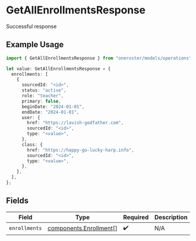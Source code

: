 # GetAllEnrollmentsResponse

Successful response

## Example Usage

```typescript
import { GetAllEnrollmentsResponse } from "oneroster/models/operations";

let value: GetAllEnrollmentsResponse = {
  enrollments: [
    {
      sourcedId: "<id>",
      status: "active",
      role: "teacher",
      primary: false,
      beginDate: "2024-01-01",
      endDate: "2024-01-01",
      user: {
        href: "https://lavish-godfather.com",
        sourcedId: "<id>",
        type: "<value>",
      },
      class: {
        href: "https://happy-go-lucky-harp.info",
        sourcedId: "<id>",
        type: "<value>",
      },
    },
  ],
};
```

## Fields

| Field                                                            | Type                                                             | Required                                                         | Description                                                      |
| ---------------------------------------------------------------- | ---------------------------------------------------------------- | ---------------------------------------------------------------- | ---------------------------------------------------------------- |
| `enrollments`                                                    | [components.Enrollment](../../models/components/enrollment.md)[] | :heavy_check_mark:                                               | N/A                                                              |